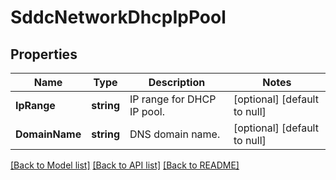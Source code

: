 # SddcNetworkDhcpIpPool

## Properties
Name | Type | Description | Notes
------------ | ------------- | ------------- | -------------
**IpRange** | **string** | IP range for DHCP IP pool. | [optional] [default to null]
**DomainName** | **string** | DNS domain name. | [optional] [default to null]

[[Back to Model list]](../README.md#documentation-for-models) [[Back to API list]](../README.md#documentation-for-api-endpoints) [[Back to README]](../README.md)


